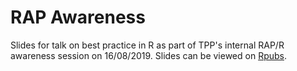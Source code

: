 # RAP Awareness

Slides for talk on best practice in R as part of TPP's internal RAP/R awareness session on 16/08/2019. Slides can be viewed on [Rpubs](http://rpubs.com/jackhannah95/rap-awareness).

